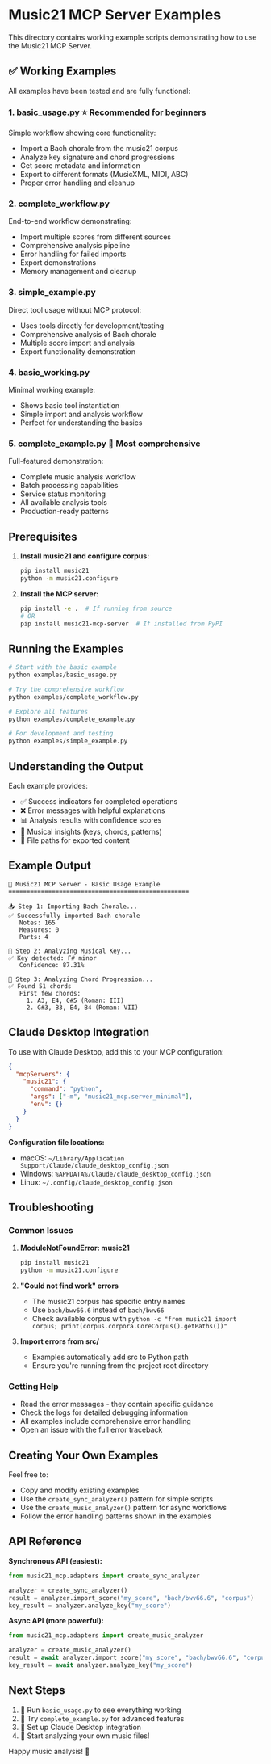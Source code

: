 # Music21 MCP Server Examples

This directory contains working example scripts demonstrating how to use the Music21 MCP Server.

## ✅ Working Examples

All examples have been tested and are fully functional:

### 1. basic_usage.py ⭐ **Recommended for beginners**
Simple workflow showing core functionality:
- Import a Bach chorale from the music21 corpus
- Analyze key signature and chord progressions
- Get score metadata and information
- Export to different formats (MusicXML, MIDI, ABC)
- Proper error handling and cleanup

### 2. complete_workflow.py
End-to-end workflow demonstrating:
- Import multiple scores from different sources
- Comprehensive analysis pipeline
- Error handling for failed imports
- Export demonstrations
- Memory management and cleanup

### 3. simple_example.py
Direct tool usage without MCP protocol:
- Uses tools directly for development/testing
- Comprehensive analysis of Bach chorale
- Multiple score import and analysis
- Export functionality demonstration

### 4. basic_working.py
Minimal working example:
- Shows basic tool instantiation
- Simple import and analysis workflow
- Perfect for understanding the basics

### 5. complete_example.py 🚀 **Most comprehensive**
Full-featured demonstration:
- Complete music analysis workflow
- Batch processing capabilities
- Service status monitoring
- All available analysis tools
- Production-ready patterns

## Prerequisites

1. **Install music21 and configure corpus:**
   ```bash
   pip install music21
   python -m music21.configure
   ```

2. **Install the MCP server:**
   ```bash
   pip install -e .  # If running from source
   # OR
   pip install music21-mcp-server  # If installed from PyPI
   ```

## Running the Examples

```bash
# Start with the basic example
python examples/basic_usage.py

# Try the comprehensive workflow
python examples/complete_workflow.py

# Explore all features
python examples/complete_example.py

# For development and testing
python examples/simple_example.py
```

## Understanding the Output

Each example provides:
- ✅ Success indicators for completed operations
- ❌ Error messages with helpful explanations
- 📊 Analysis results with confidence scores
- 🎵 Musical insights (keys, chords, patterns)
- 📁 File paths for exported content

## Example Output

```
🎼 Music21 MCP Server - Basic Usage Example
==================================================

📥 Step 1: Importing Bach Chorale...
✅ Successfully imported Bach chorale
   Notes: 165
   Measures: 0
   Parts: 4

🔑 Step 2: Analyzing Musical Key...
✅ Key detected: F# minor
   Confidence: 87.31%

🎹 Step 3: Analyzing Chord Progression...
✅ Found 51 chords
   First few chords:
     1. A3, E4, C#5 (Roman: III)
     2. G#3, B3, E4, B4 (Roman: VII)
```

## Claude Desktop Integration

To use with Claude Desktop, add this to your MCP configuration:

```json
{
  "mcpServers": {
    "music21": {
      "command": "python",
      "args": ["-m", "music21_mcp.server_minimal"],
      "env": {}
    }
  }
}
```

**Configuration file locations:**
- macOS: `~/Library/Application Support/Claude/claude_desktop_config.json`
- Windows: `%APPDATA%/Claude/claude_desktop_config.json`
- Linux: `~/.config/claude_desktop_config.json`

## Troubleshooting

### Common Issues

1. **ModuleNotFoundError: music21**
   ```bash
   pip install music21
   python -m music21.configure
   ```

2. **"Could not find work" errors**
   - The music21 corpus has specific entry names
   - Use `bach/bwv66.6` instead of `bach/bwv66`
   - Check available corpus with `python -c "from music21 import corpus; print(corpus.corpora.CoreCorpus().getPaths())"`

3. **Import errors from src/**
   - Examples automatically add src to Python path
   - Ensure you're running from the project root directory

### Getting Help

- Read the error messages - they contain specific guidance
- Check the logs for detailed debugging information
- All examples include comprehensive error handling
- Open an issue with the full error traceback

## Creating Your Own Examples

Feel free to:
- Copy and modify existing examples
- Use the `create_sync_analyzer()` pattern for simple scripts
- Use the `create_music_analyzer()` pattern for async workflows
- Follow the error handling patterns shown in the examples

## API Reference

**Synchronous API (easiest):**
```python
from music21_mcp.adapters import create_sync_analyzer

analyzer = create_sync_analyzer()
result = analyzer.import_score("my_score", "bach/bwv66.6", "corpus")
key_result = analyzer.analyze_key("my_score")
```

**Async API (more powerful):**
```python
from music21_mcp.adapters import create_music_analyzer

analyzer = create_music_analyzer()
result = await analyzer.import_score("my_score", "bach/bwv66.6", "corpus")
key_result = await analyzer.analyze_key("my_score")
```

## Next Steps

1. 🎯 Run `basic_usage.py` to see everything working
2. 🔬 Try `complete_example.py` for advanced features
3. 🤖 Set up Claude Desktop integration
4. 🎵 Start analyzing your own music files!

Happy music analysis! 🎼